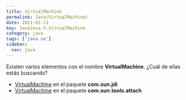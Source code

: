 ```yaml
---
title: VirtualMachine
permalink: Java/VirtualMachine/
date: 2021-01-11
key: JavaJava.V.VirtualMachine
category: java
tags: ['java se']
sidebar: 
  nav: java
---
```


Existen varios elementos con el nombre **VirtualMachine**. ¿Cuál de ellas estás buscando?
<ul>
<li><a href="/Java/VirtualMachine-com-sun-jdi/">VirtualMachine</a> en el paquete <strong>com.sun.jdi</strong></li>
<li><a href="/Java/VirtualMachine-com-sun-tools-attach/">VirtualMachine</a> en el paquete <strong>com.sun.tools.attach</strong></li>
<ul>
